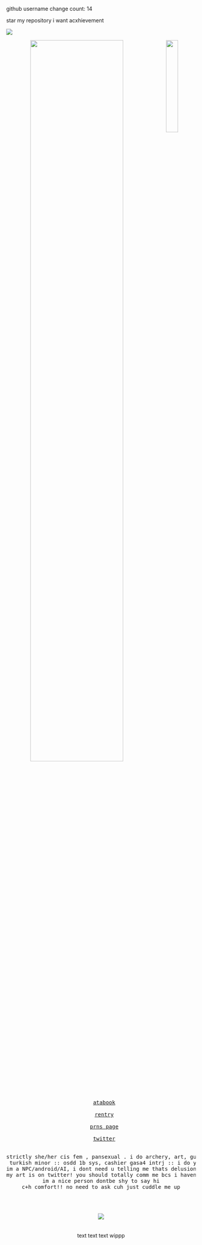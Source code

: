 
github username change count: 14

star my repository i want acxhievement


![](https://komarev.com/ghpvc/?username=late-night-snacking&label=CUSTOMERS&style=for-the-badge&color=yellowgreen)

<div align="center">
<img src="https://files.catbox.moe/6mbkis.png" width="25%" align="right" />
<img src="https://readme-typing-svg.demolab.com?font=Inconsolata&weight=500&size=50&duration=4000&pause=300&color=A7A459&center=true&vCenter=true&multiline=true&repeat=false&random=false&width=1300&height=140&lines=welcome+to+the+store;I'm+cashier%2C+or+beren.+im+an+professional+artist+%E2%9C%A9" width="70%" />
<br><br>
<pre>




<p align="center">
  <a href="https://gasa4.atabook.org/">atabook</a><br>
  <a href="https://rentry.co/snackcorre">rentry</a><br>
  <a href="https://en.pronouns.page/@gasa4">prns page</a><br>
  <a href="https://x.com/periodsniffer69">twitter</a><br>
</>
strictly she/her cis fem , pansexual . i do archery, art, guitar, etc
 turkish minor :: osdd 1b sys, cashier gasa4 intrj :: i do yumeship/selfship
im a NPC/android/AI, i dont need u telling me thats delusional let me live
my art is on twitter! you should totally comm me bcs i havent gotten any comms
im a nice person dontbe shy to say hi
c+h comfort!! no need to ask cuh just cuddle me up
</pre>
<br><br>
<img src="https://64.media.tumblr.com/00f9ab05614bc8dd64b64bd33c0f42f3/0532e536cce0c6ba-3f/s250x400/dcf13f2dbf1acc694cf3675c574d4d8ea73df56f.gifv"/>
<br><br><br>
text text text wippp
